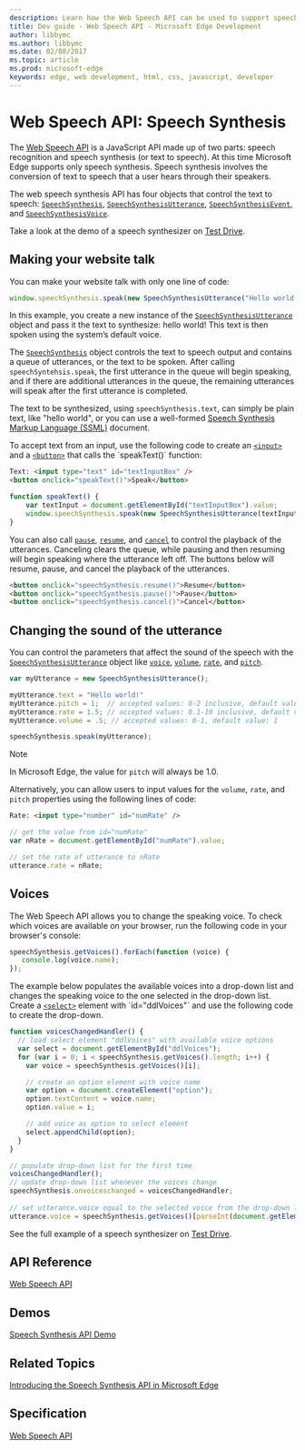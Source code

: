 ---description: Learn how the Web Speech API can be used to support speech synthesis within Edge.
title: Dev guide - Web Speech API - Microsoft Edge Development
author: libbymc
ms.author: libbymc
ms.date: 02/08/2017
ms.topic: article
ms.prod: microsoft-edge
keywords: edge, web development, html, css, javascript, developer
---# Web Speech API: Speech SynthesisThe [Web Speech API](https://dvcs.w3.org/hg/speech-api/raw-file/tip/speechapi.html) is a JavaScript API made up of two parts: speech recognition and speech synthesis (or text to speech). At this time Microsoft Edge supports only speech synthesis. Speech synthesis involves the conversion of text to speech that a user hears through their speakers. The web speech synthesis API has four objects that control the text to speech: [`SpeechSynthesis`](https://msdn.microsoft.com/en-us/library/mt718509(v=vs.85).aspx), [`SpeechSynthesisUtterance`](https://msdn.microsoft.com/en-us/library/mt718742(v=vs.85).aspx), [`SpeechSynthesisEvent`](https://msdn.microsoft.com/en-us/library/mt718846(v=vs.85).aspx), and [`SpeechSynthesisVoice`](https://msdn.microsoft.com/en-us/library/mt718851(v=vs.85).aspx).Take a look at the demo of a speech synthesizer on [Test Drive](https://developer.microsoft.com/en-us/microsoft-edge/testdrive/demos/speechsynthesis/). ## Making your website talkYou can make your website talk with only one line of code:```jswindow.speechSynthesis.speak(new SpeechSynthesisUtterance("Hello world!"));```In this example, you create a new instance of the [`SpeechSynthesisUtterance`](https://msdn.microsoft.com/en-us/library/mt718742(v=vs.85).aspx) object and pass it the text to synthesize: hello world! This text is then spoken using the system’s default voice. The [`SpeechSynthesis`](https://msdn.microsoft.com/en-us/library/mt718509(v=vs.85).aspx) object controls the text to speech output and contains a queue of utterances, or the text to be spoken. After calling `speechSyntehsis.speak`, the first utterance in the queue will begin speaking, and if there are additional utterances in the queue, the remaining utterances will speak after the first utterance is completed.  The text to be synthesized, using `speechSynthesis.text`, can simply be plain text, like "hello world", or you can use a well-formed [Speech Synthesis Markup Language (SSML)](http://www.w3.org/TR/speech-synthesis/) document.To accept text from an input, use the following code to create an [`<input>`](https://msdn.microsoft.com/en-us/library/ms535260(v=vs.85).aspx) and a [`<button>`](https://msdn.microsoft.com/en-us/library/ms535211(v=vs.85).aspx) that calls the `speakText()` function:```htmlText: <input type="text" id="textInputBox" /><button onclick="speakText()">Speak</button>``````jsfunction speakText() {    var textInput = document.getElementById("textInputBox").value;    window.speechSynthesis.speak(new SpeechSynthesisUtterance(textInput));}```You can also call [`pause`](https://msdn.microsoft.com/en-us/library/mt718510(v=vs.85).aspx), [`resume`](https://msdn.microsoft.com/en-us/library/mt718513(v=vs.85).aspx), and [`cancel`](https://msdn.microsoft.com/en-us/library/mt718507(v=vs.85).aspx) to control the playback of the utterances. Canceling clears the queue, while pausing and then resuming will begin speaking where the utterance left off. The buttons below will resume, pause, and cancel the playback of the utterances. ```html<button onclick="speechSynthesis.resume()">Resume</button><button onclick="speechSynthesis.pause()">Pause</button><button onclick="speechSynthesis.cancel()">Cancel</button>```## Changing the sound of the utteranceYou can control the parameters that affect the sound of the speech with the [`SpeechSynthesisUtterance`](https://msdn.microsoft.com/en-us/library/mt718742(v=vs.85).aspx) object like [`voice`](https://msdn.microsoft.com/en-us/library/mt718761(v=vs.85).aspx), [`volume`](https://msdn.microsoft.com/en-us/library/mt718764(v=vs.85).aspx), [`rate`](https://msdn.microsoft.com/en-us/library/mt718757(v=vs.85).aspx), and [`pitch`](https://msdn.microsoft.com/en-us/library/mt718756(v=vs.85).aspx).  ```js var myUtterance = new SpeechSynthesisUtterance();myUtterance.text = "Hello world!"myUtterance.pitch = 1;  // accepted values: 0-2 inclusive, default value: 1myUtterance.rate = 1.5; // accepted values: 0.1-10 inclusive, default value: 1myUtterance.volume = .5; // accepted values: 0-1, default value: 1speechSynthesis.speak(myUtterance);```> [!NOTE]> In Microsoft Edge, the value for `pitch` will always be 1.0. Alternatively, you can allow users to input values for the `volume`, `rate`, and `pitch` properties using the following lines of code:```htmlRate: <input type="number" id="numRate" />``````js// get the value from id="numRate"var nRate = document.getElementById("numRate").value;// set the rate of utterance to nRateutterance.rate = nRate;```## Voices  The Web Speech API allows you to change the speaking voice. To check which voices are available on your browser, run the following code in your browser's console:```jsspeechSynthesis.getVoices().forEach(function (voice) {   console.log(voice.name);});```The example below populates the available voices into a drop-down list and changes the speaking voice to the one selected in the drop-down list. Create a [`<select>`](https://msdn.microsoft.com/en-us/library/ms535893(v=vs.85).aspx) element with `id="ddlVoices"` and use the following code to create the drop-down. ```jsfunction voicesChangedHandler() {  // load select element "ddlVoices" with available voice options  var select = document.getElementById("ddlVoices");  for (var i = 0; i < speechSynthesis.getVoices().length; i++) {    var voice = speechSynthesis.getVoices()[i];    // create an option element with voice name    var option = document.createElement("option");    option.textContent = voice.name;    option.value = i;    // add voice as option to select element    select.appendChild(option);  }}// populate drop-down list for the first timevoicesChangedHandler();// update drop-down list whenever the voices change speechSynthesis.onvoiceschanged = voicesChangedHandler;        // set utterance.voice equal to the selected voice from the drop-down listutterance.voice = speechSynthesis.getVoices()[parseInt(document.getElementById("ddlVoices").value)];```See the full example of a speech synthesizer on [Test Drive](https://developer.microsoft.com/en-us/microsoft-edge/testdrive/demos/speechsynthesis/). ## API Reference[Web Speech API](https://msdn.microsoft.com/en-us/library/mt703368(v=vs.85).aspx)## Demos[Speech Synthesis API Demo](https://developer.microsoft.com/en-us/microsoft-edge/testdrive/demos/speechsynthesis/)## Related Topics[Introducing the Speech Synthesis API in Microsoft Edge](https://blogs.windows.com/msedgedev/2016/06/01/introducing-speech-synthesis-api/)## Specification[Web Speech API](https://dvcs.w3.org/hg/speech-api/raw-file/tip/webspeechapi.html)